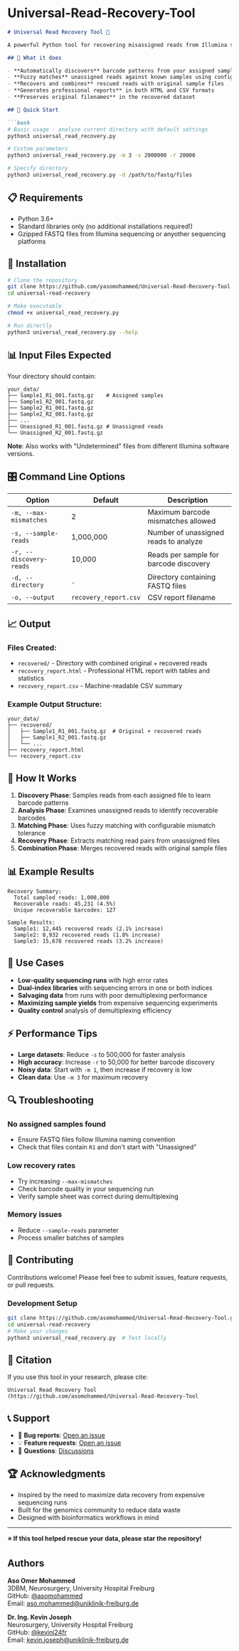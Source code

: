 # Universal-Read-Recovery-Tool

```markdown
# Universal Read Recovery Tool 🧬

A powerful Python tool for recovering misassigned reads from Illumina sequencing demultiplexing, specifically designed to rescue reads that were incorrectly placed in the "Unassigned" or "Undetermined" files due to sequencing errors in barcode sequences.

## 🎯 What it does

- **Automatically discovers** barcode patterns from your assigned sample files
- **Fuzzy matches** unassigned reads against known samples using configurable mismatch tolerance
- **Recovers and combines** rescued reads with original sample files
- **Generates professional reports** in both HTML and CSV formats
- **Preserves original filenames** in the recovered dataset

## 🚀 Quick Start

```bash
# Basic usage - analyze current directory with default settings
python3 universal_read_recovery.py

# Custom parameters
python3 universal_read_recovery.py -m 3 -s 2000000 -r 20000

# Specify directory
python3 universal_read_recovery.py -d /path/to/fastq/files
```

## 📋 Requirements

- Python 3.6+
- Standard libraries only (no additional installations required!)
- Gzipped FASTQ files from Illumina sequencing or anyother sequencing platforms 

## 🔧 Installation

```bash
# Clone the repository
git clone https://github.com/yasomohammed/Universal-Read-Recovery-Tool.git
cd universal-read-recovery

# Make executable
chmod +x universal_read_recovery.py

# Run directly
python3 universal_read_recovery.py --help
```

## 📊 Input Files Expected

Your directory should contain:

```
your_data/
├── Sample1_R1_001.fastq.gz    # Assigned samples
├── Sample1_R2_001.fastq.gz
├── Sample2_R1_001.fastq.gz
├── Sample2_R2_001.fastq.gz
├── ...
├── Unassigned_R1_001.fastq.gz # Unassigned reads
└── Unassigned_R2_001.fastq.gz
```

**Note**: Also works with "Undetermined" files from different Illumina software versions.

## 🎛️ Command Line Options

| Option | Default | Description |
|--------|---------|-------------|
| `-m, --max-mismatches` | 2 | Maximum barcode mismatches allowed |
| `-s, --sample-reads` | 1,000,000 | Number of unassigned reads to analyze |
| `-r, --discovery-reads` | 10,000 | Reads per sample for barcode discovery |
| `-d, --directory` | `.` | Directory containing FASTQ files |
| `-o, --output` | `recovery_report.csv` | CSV report filename |

## 📈 Output

### Files Created:
- `recovered/` - Directory with combined original + recovered reads
- `recovery_report.html` - Professional HTML report with tables and statistics
- `recovery_report.csv` - Machine-readable CSV summary

### Example Output Structure:
```
your_data/
├── recovered/
│   ├── Sample1_R1_001.fastq.gz  # Original + recovered reads
│   ├── Sample1_R2_001.fastq.gz
│   └── ...
├── recovery_report.html
└── recovery_report.csv
```

## 🧪 How It Works

1. **Discovery Phase**: Samples reads from each assigned file to learn barcode patterns
2. **Analysis Phase**: Examines unassigned reads to identify recoverable barcodes
3. **Matching Phase**: Uses fuzzy matching with configurable mismatch tolerance
4. **Recovery Phase**: Extracts matching read pairs from unassigned files
5. **Combination Phase**: Merges recovered reads with original sample files

## 📊 Example Results

```
Recovery Summary:
  Total sampled reads: 1,000,000
  Recoverable reads: 45,231 (4.5%)
  Unique recoverable barcodes: 127

Sample Results:
  Sample1: 12,445 recovered reads (2.1% increase)
  Sample2: 8,932 recovered reads (1.8% increase)
  Sample3: 15,678 recovered reads (3.2% increase)
```

## 🎯 Use Cases

- **Low-quality sequencing runs** with high error rates
- **Dual-index libraries** with sequencing errors in one or both indices  
- **Salvaging data** from runs with poor demultiplexing performance
- **Maximizing sample yields** from expensive sequencing experiments
- **Quality control** analysis of demultiplexing efficiency

## ⚡ Performance Tips

- **Large datasets**: Reduce `-s` to 500,000 for faster analysis
- **High accuracy**: Increase `-r` to 50,000 for better barcode discovery
- **Noisy data**: Start with `-m 1`, then increase if recovery is low
- **Clean data**: Use `-m 3` for maximum recovery

## 🔍 Troubleshooting

### No assigned samples found
- Ensure FASTQ files follow Illumina naming convention
- Check that files contain `R1` and don't start with "Unassigned"

### Low recovery rates
- Try increasing `--max-mismatches`
- Check barcode quality in your sequencing run
- Verify sample sheet was correct during demultiplexing

### Memory issues
- Reduce `--sample-reads` parameter
- Process smaller batches of samples

## 🤝 Contributing

Contributions welcome! Please feel free to submit issues, feature requests, or pull requests.

### Development Setup
```bash
git clone https://github.com/asomohammed/Universal-Read-Recovery-Tool.git
cd universal-read-recovery
# Make your changes
python3 universal_read_recovery.py  # Test locally
```

## 🙏 Citation

If you use this tool in your research, please cite:

```
Universal Read Recovery Tool
(https://github.com/asomohammed/Universal-Read-Recovery-Tool

```

## 📞 Support

- 🐛 **Bug reports**: [Open an issue](https://github.com/asomohammed/Universal-Read-Recovery-Tool/)
- 💡 **Feature requests**: [Open an issue](https://github.com/asomohammed/Universal-Read-Recovery-Tool/issues)
- 📧 **Questions**: [Discussions](https://github.com/asomohammed/Universal-Read-Recovery-Tool/discussions)

## 🏆 Acknowledgments

- Inspired by the need to maximize data recovery from expensive sequencing runs
- Built for the genomics community to reduce data waste
- Designed with bioinformatics workflows in mind

---

**⭐ If this tool helped rescue your data, please star the repository!**


## Authors

**Aso Omer Mohammed**  
3DBM, Neurosurgery, University Hospital Freiburg  
GitHub: [@asomohammed](https://github.com/asomohammed)  
Email: aso.mohammed@uniklinik-freiburg.de

**Dr. Ing. Kevin Joseph**  
Neurosurgery, University Hospital Freiburg  
GitHub: [@kevinj24fr](https://github.com/kevinj24fr)  
Email: kevin.joseph@uniklinik-freiburg.de

